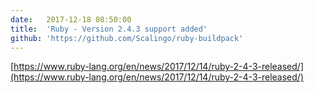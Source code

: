 ```yaml
---
date:	2017-12-18 08:50:00
title:	'Ruby - Version 2.4.3 support added'
github: 'https://github.com/Scalingo/ruby-buildpack'
---
```


[https://www.ruby-lang.org/en/news/2017/12/14/ruby-2-4-3-released/](https://www.ruby-lang.org/en/news/2017/12/14/ruby-2-4-3-released/)
